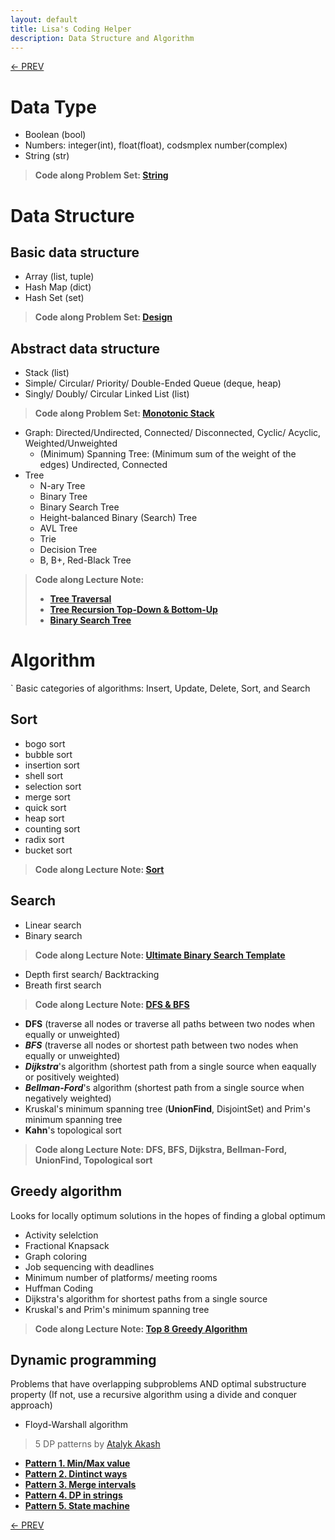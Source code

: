 ```yaml
---
layout: default
title: Lisa's Coding Helper
description: Data Structure and Algorithm
---
```


[<- PREV](../README.md)

# Data Type

- Boolean (bool)
- Numbers: integer(int), float(float), codsmplex number(complex)
- String (str)

> **Code along Problem Set: [String](string.md)**

# Data Structure

## Basic data structure

- Array (list, tuple)
- Hash Map (dict)
- Hash Set (set)

> **Code along Problem Set: [Design](design.md)**

## Abstract data structure

- Stack (list)
- Simple/ Circular/ Priority/ Double-Ended Queue (deque, heap)
- Singly/ Doubly/ Circular Linked List (list)

> **Code along Problem Set: [Monotonic Stack](monotonic_stack.md)**

- Graph: Directed/Undirected, Connected/ Disconnected, Cyclic/ Acyclic, Weighted/Unweighted
  - (Minimum) Spanning Tree: (Minimum sum of the weight of the edges) Undirected, Connected
- Tree
  - N-ary Tree
  - Binary Tree
  - Binary Search Tree
  - Height-balanced Binary (Search) Tree
  - AVL Tree
  - Trie
  - Decision Tree
  - B, B+, Red-Black Tree

> **Code along Lecture Note:**
>
> - **[Tree Traversal](tree_traversal.md)**
> - **[Tree Recursion Top-Down & Bottom-Up](tree_recursion.md)**
> - **[Binary Search Tree](bst.md)**

# Algorithm

`
Basic categories of algorithms: Insert, Update, Delete, Sort, and Search

## Sort

- bogo sort
- bubble sort
- insertion sort
- shell sort
- selection sort
- merge sort
- quick sort
- heap sort
- counting sort
- radix sort
- bucket sort

> **Code along Lecture Note: [Sort](sort.md)**

## Search

- Linear search
- Binary search

> **Code along Lecture Note: [Ultimate Binary Search Template](binary_search.md)**

- Depth first search/ Backtracking
- Breath first search

> **Code along Lecture Note: [DFS & BFS](DFS_BFS.md)**

- **DFS** (traverse all nodes or traverse all paths between two nodes when equally or unweighted)
- **_BFS_** (traverse all nodes or shortest path between two nodes when equally or unweighted)
- **_Dijkstra_**'s algorithm (shortest path from a single source when eaqually or positively weighted)
- **_Bellman-Ford_**'s algorithm (shortest path from a single source when negatively weighted)
- Kruskal's minimum spanning tree (**UnionFind**, DisjointSet) and Prim's minimum spanning tree
- **Kahn**'s topological sort

> **Code along Lecture Note: DFS, BFS, Dijkstra, Bellman-Ford, UnionFind, Topological sort**

## Greedy algorithm

Looks for locally optimum solutions in the hopes of finding a global optimum

- Activity selelction
- Fractional Knapsack
- Graph coloring
- Job sequencing with deadlines
- Minimum number of platforms/ meeting rooms
- Huffman Coding
- Dijkstra's algorithm for shortest paths from a single source
- Kruskal's and Prim's minimum spanning tree

> **Code along Lecture Note: [Top 8 Greedy Algorithm](greedy.md)**

## Dynamic programming

Problems that have overlapping subproblems AND optimal substructure property (If not, use a recursive algorithm using a divide and conquer approach)

- Floyd-Warshall algorithm

> 5 DP patterns by [Atalyk Akash](https://leetcode.com/discuss/general-discussion/458695/dynamic-programming-patterns)

- **[Pattern 1. Min/Max value](dp_pattern1.md)**
- **[Pattern 2. Dintinct ways](dp_pattern2.md)**
- **[Pattern 3. Merge intervals](dp_pattern3.md)**
- **[Pattern 4. DP in strings](dp_pattern4.md)**
- **[Pattern 5. State machine](dp_pattern5.md)**

[<- PREV](../README.md)
